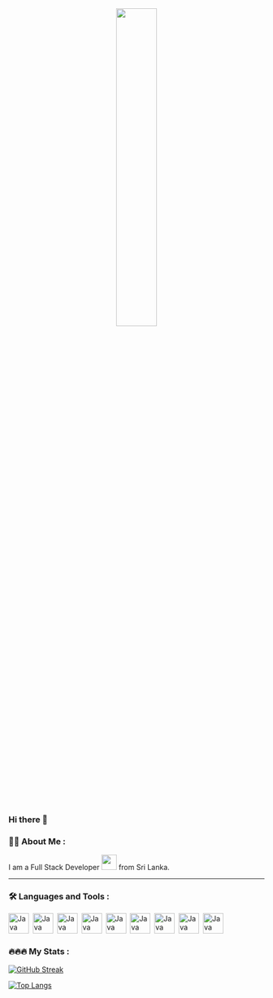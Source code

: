 <div id="header" align="center">
  <img style="width:40%" src="https://media.giphy.com/media/24652QfeZzNIPzoH36/giphy.gif" width="100"/>
</div>

### Hi there 👋

### :man_technologist: About Me :

I am a Full Stack Developer <img src="https://media.giphy.com/media/WUlplcMpOCEmTGBtBW/giphy.gif" width="30"> from Sri Lanka.

---

### :hammer_and_wrench: Languages and Tools :
<div>
  <img src="https://github.com/YasiruPriyadarshana/YasiruPriyadarshana/icons/flutter/flutter-original.svg" title="Java" alt="Java" width="40" height="40"/>&nbsp;
  <img src="https://github.com/YasiruPriyadarshana/YasiruPriyadarshana/icons/vscode/vscode-original-wordmark.svg" title="Java" alt="Java" width="40" height="40"/>&nbsp;
  <img src="https://github.com/YasiruPriyadarshana/YasiruPriyadarshana/icons/android/android-original.svg" title="Java" alt="Java" width="40" height="40"/>&nbsp;
  <img src="https://github.com/YasiruPriyadarshana/YasiruPriyadarshana/icons/angular/angular-original.svg" title="Java" alt="Java" width="40" height="40"/>&nbsp;
  <img src="https://github.com/YasiruPriyadarshana/YasiruPriyadarshana/icons/swift/swift-original.svg" title="Java" alt="Java" width="40" height="40"/>&nbsp;
  <img src="https://github.com/YasiruPriyadarshana/YasiruPriyadarshana/icons/xcode/xcode-original.svg" title="Java" alt="Java" width="40" height="40"/>&nbsp;
  <img src="https://github.com/YasiruPriyadarshana/YasiruPriyadarshana/icons/oracle/oracle-original.svg" title="Java" alt="Java" width="40" height="40"/>&nbsp;
  <img src="https://github.com/YasiruPriyadarshana/YasiruPriyadarshana/icons/java/java-original-wordmark.svg" title="Java" alt="Java" width="40" height="40"/>&nbsp;
  <img src="https://github.com/YasiruPriyadarshana/YasiruPriyadarshana/icons/javascript/javascript-original.svg" title="Java" alt="Java" width="40" height="40"/>&nbsp;
</div>

### :fire::fire::fire: My Stats :

[![GitHub Streak](http://github-readme-streak-stats.herokuapp.com?user=YasiruPriyadarshana&theme=dark&background=000000)](https://git.io/streak-stats)

[![Top Langs](https://github-readme-stats.vercel.app/api/top-langs/?username=YasiruPriyadarshana&layout=compact&theme=vision-friendly-dark)](https://github.com/anuraghazra/github-readme-stats)
<!--
**YasiruPriyadarshana/YasiruPriyadarshana** is a ✨ _special_ ✨ repository because its `README.md` (this file) appears on your GitHub profile.

Here are some ideas to get you started:

- 🔭 I’m currently working on ...
- 🌱 I’m currently learning ...
- 👯 I’m looking to collaborate on ...
- 🤔 I’m looking for help with ...
- 💬 Ask me about ...
- 📫 How to reach me: ...
- 😄 Pronouns: ...
- ⚡ Fun fact: ...
-->
